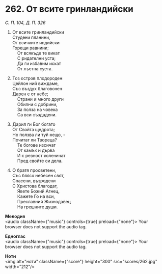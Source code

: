 # 262. От всите гринландийски  

*С. П. 104, Д. П. 326*  

1. От всите гринландийски  
Студени планини,  
От всичките индийски  
Горещи равнини;  
    От всякъде те викат  
    С ридателни уста;  
    Да ги избавим искат  
    От лъстна суета.  

2. Тоз остров плодороден  
Цейлон ний виждаме,  
Със въздух благовонен  
Дарен е от небе;  
    Страни и много други  
    Обилни с добрини,  
    За полза на човека  
    Са вси създадени.  

3. Дарил ги Бог богато  
От Свойта щедрота;  
Но ползва ли туй нещо, -  
Почитат ли Твореца?  
    Те богове изсичат  
    От камък и дърва  
    И с ревност коленичат  
    Пред свойте си дела.  

4. О братя просветени,  
Със бляск небесен свят,  
Спасени, възродени  
С Христова благодат,  
    Явете Божий Агнец,  
    Кажете Го на вси,  
    Преславний Жизнодавец  
    На грешните души.  

__Мелодия__  
<audio className={"music"} controls={true} preload={"none"}><source src="mp3/262.mp3" type="audio/mpeg"/>
Your browser does not support the audio tag.
</audio>  

__Едноглас__  
<audio className={"music"} controls={true} preload={"none"}><source src="transp/262.mp3" type="audio/mpeg"/>
Your browser does not support the audio tag.
</audio>  

__Ноти__  
<img alt="ноти" className={"score"} height="300" src="scores/262.jpg" width="212"/>
